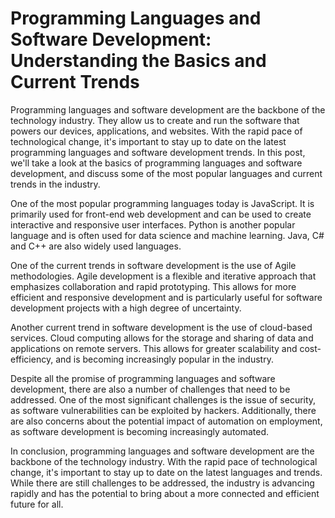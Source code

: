 # Programming Languages and Software Development: Understanding the Basics and Current Trends

Programming languages and software development are the backbone of the technology industry. They allow us to create and run the software that powers our devices, applications, and websites. With the rapid pace of technological change, it's important to stay up to date on the latest programming languages and software development trends. In this post, we'll take a look at the basics of programming languages and software development, and discuss some of the most popular languages and current trends in the industry.

One of the most popular programming languages today is JavaScript. It is primarily used for front-end web development and can be used to create interactive and responsive user interfaces. Python is another popular language and is often used for data science and machine learning. Java, C# and C++ are also widely used languages.

One of the current trends in software development is the use of Agile methodologies. Agile development is a flexible and iterative approach that emphasizes collaboration and rapid prototyping. This allows for more efficient and responsive development and is particularly useful for software development projects with a high degree of uncertainty.

Another current trend in software development is the use of cloud-based services. Cloud computing allows for the storage and sharing of data and applications on remote servers. This allows for greater scalability and cost-efficiency, and is becoming increasingly popular in the industry.

Despite all the promise of programming languages and software development, there are also a number of challenges that need to be addressed. One of the most significant challenges is the issue of security, as software vulnerabilities can be exploited by hackers. Additionally, there are also concerns about the potential impact of automation on employment, as software development is becoming increasingly automated.

In conclusion, programming languages and software development are the backbone of the technology industry. With the rapid pace of technological change, it's important to stay up to date on the latest languages and trends. While there are still challenges to be addressed, the industry is advancing rapidly and has the potential to bring about a more connected and efficient future for all.